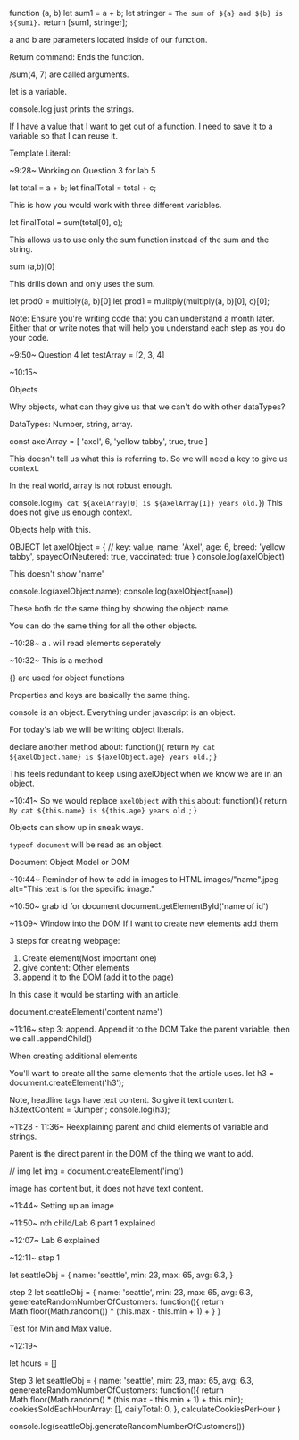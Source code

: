 function (a, b)
    let sum1 = a + b;
    let stringer = `The sum of ${a} and ${b} is ${sum1}.`
    return [sum1, stringer];

a and b are parameters located inside of our function.

Return command: Ends the function.

/sum(4, 7) are called arguments.

let is a variable.

console.log just prints the strings.

If I have a value that I want to get out of a function. I need to save it to a variable so that I can reuse it.

Template Literal: 

~9:28~
Working on Question 3 for lab 5

let total = a + b;
let finalTotal = total + c;

This is how you would work with three different variables.

let finalTotal = sum(total[0], c);

This allows us to use only the sum function instead of the sum and the string.

sum (a,b)[0]

This drills down and only uses the sum.

let prod0 = multiply(a, b)[0]
let prod1 = mulitply(multiply(a, b)[0], c)[0];


Note: Ensure you're writing code that you can understand a month later. Either that or write notes that will help you understand each step as you do your code.

~9:50~ Question 4
let testArray = [2, 3, 4]

~10:15~

Objects

Why objects, what can they give us that we can't do with other dataTypes?

DataTypes: Number, string, array.

const axelArray = [
'axel',
6,
'yellow tabby',
true,
true
]

This doesn't tell us what this is referring to. So we will need a key to give us context.

In the real world, array is not robust enough. 

console.log(`my cat ${axelArray[0] is ${axelArray[1]} years old.`})
This does not give us enough context.

Objects help with this.


OBJECT
let axelObject = {
    // key: value,
    name: 'Axel',
    age: 6,
    breed: 'yellow tabby',
    spayedOrNeutered: true,
    vaccinated: true
}
console.log(axelObject)

This doesn't show 'name'

console.log(axelObject.name);
console.log(axelObject[`name`])

These both do the same thing by showing the object: name.

You can do the same thing for all the other objects.

~10:28~
a . will read elements seperately

~10:32~ This is a method

{} are used for object functions

Properties and keys are basically the same thing.

console is an object. Everything under javascript is an object.

For today's lab we will be writing object literals.

declare another method
about: function(){
  return `My cat ${axelObject.name} is ${axelObject.age} years old.`;
}

This feels redundant to keep using axelObject when we know we are in an object.

~10:41~
So we would replace `axelObject` with `this`
about: function(){
  return `My cat ${this.name} is ${this.age} years old.`;
}



Objects can show up in sneak ways.

`typeof document` will be read as an object.

Document Object Model or DOM

~10:44~ Reminder of how to add in images to HTML images/"name".jpeg alt="This text is for the specific image."

~10:50~ grab id for document
document.getElementById('name of id')


~11:09~ Window into the DOM
If I want to create new elements add them

3 steps for creating webpage:
1. Create element(Most important one)
2. give content: Other elements
3. append it to the DOM (add it to the page)

In this case it would be starting with an article.

document.createElement('content name')

~11:16~
step 3: append. Append it to the DOM
Take the parent variable, then we call .appendChild()

When creating additional elements

You'll want to create all the same elements that the article uses.
let h3 = document.createElement('h3');

Note, headline tags have text content. So give it text content.
h3.textContent = 'Jumper';
console.log(h3);

~11:28 - 11:36~
Reexplaining parent and child elements of variable and strings.

Parent is the direct parent in the DOM of the thing we want to add.

// img
let img = document.createElement('img')

image has content but, it does not have text content.

~11:44~ Setting up an image

~11:50~ nth child/Lab 6 part 1 explained

~12:07~ Lab 6 explained

~12:11~ step 1

let seattleObj = {
    name: 'seattle',
    min: 23,
    max: 65,
    avg: 6.3,
}


step 2
let seattleObj = {
    name: 'seattle',
    min: 23,
    max: 65,
    avg: 6.3,
    genereateRandomNumberOfCustomers: function(){
        return Math.floor(Math.random()) * (this.max - this.min + 1) + 
    }
}

Test for Min and Max value.

~12:19~

let hours = []

Step 3
let seattleObj = {
    name: 'seattle',
    min: 23,
    max: 65,
    avg: 6.3,
    genereateRandomNumberOfCustomers: function(){
        return Math.floor(Math.random() * (this.max - this.min + 1) + this.min);
        cookiesSoldEachHourArray: [],
        dailyTotal: 0,
    },
    calculateCookiesPerHour
}

console.log(seattleObj.generateRandomNumberOfCustomers())